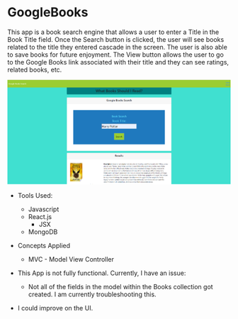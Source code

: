 # GoogleBooks

This app is a book search engine that allows a user to enter a Title in the Book Title field. Once the Search button is clicked, the user will see books related to the title they entered cascade in the screen. The user is also able to save books for future enjoyment. The View button allows the user to go to the Google Books link associated with their title and they can see ratings, related books, etc.


![React Google Books App](/img/GoogleBooks.PNG)

* Tools Used:
    * Javascript
    * React.js
        * JSX
    * MongoDB

* Concepts Applied
    * MVC - Model View Controller


* This App is not fully functional. Currently, I have an issue:
    * Not all of the fields in the model within the Books collection got created. I am currently troubleshooting this.
* I could improve on the UI.
